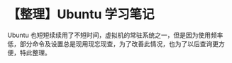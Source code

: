 # 【整理】Ubuntu 学习笔记

Ubuntu 也短短续续用了不短时间，虚拟机的常驻系统之一，但是因为使用频率低，部分命令及设置总是现用现忘现查，为了改善此情况，也为了以后查询更方便，特此整理。

